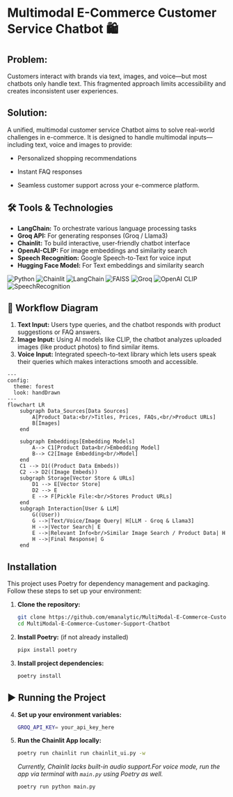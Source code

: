 # Multimodal E-Commerce Customer Service Chatbot 🛍️

## Problem:
Customers interact with brands via text, images, and voice—but most chatbots only handle text. This fragmented approach limits accessibility and creates inconsistent user experiences.

##  Solution:
A unified, multimodal customer service Chatbot aims to solve real-world challenges in e-commerce. It is designed to handle multimodal inputs—including text, voice and images to provide:

- Personalized shopping recommendations

- Instant FAQ responses

- Seamless customer support across your e-commerce platform.

## 🛠️ Tools & Technologies
- **LangChain:** To orchestrate various language processing tasks
- **Groq API:** For generating responses (Groq / Llama3)
- **Chainlit:** To build interactive, user-friendly chatbot interface
- **OpenAI-CLIP:** For image embeddings and similarity search
- **Speech Recognition:**  Google Speech-to-Text for voice input
- **Hugging Face Model:** For Text embeddings and similarity search

![Python](https://img.shields.io/badge/Python-3776AB?style=for-the-badge&logo=python&logoColor=white)
![Chainlit](https://img.shields.io/badge/Chainlit-4B8BBE?style=for-the-badge&logo=react&logoColor=white)
![LangChain](https://img.shields.io/badge/LangChain-FF6F00?style=for-the-badge&logo=python&logoColor=white)
![FAISS](https://img.shields.io/badge/FAISS-00C853?style=for-the-badge)
![Groq](https://img.shields.io/badge/Groq-EE4C2C?style=for-the-badge&logo=pytorch&logoColor=white)
![OpenAI CLIP](https://img.shields.io/badge/OpenAI%20CLIP-000000?style=for-the-badge&logo=openai&logoColor=white)
![SpeechRecognition](https://img.shields.io/badge/SpeechRecognition-FFCA28?style=for-the-badge&logo=python&logoColor=white)

## 🔗 Workflow Diagram

1. **Text Input:** Users type queries, and the chatbot responds with product suggestions or FAQ answers.
2. **Image Input:** Using AI models like CLIP, the chatbot analyzes uploaded images (like product photos) to find similar items.
3. **Voice Input:** Integrated speech-to-text library which lets users speak their queries which makes interactions smooth and accessible.

```mermaid
---
config:
  theme: forest
  look: handDrawn
---
flowchart LR
    subgraph Data_Sources[Data Sources]
        A[Product Data:<br/>Titles, Prices, FAQs,<br/>Product URLs]
        B[Images]
    end

    subgraph Embeddings[Embedding Models]
        A--> C1[Product Data<br/>Embedding Model]
        B--> C2[Image Embedding<br/>Model]
    end
    C1 --> D1((Product Data Embeds))
    C2 --> D2((Image Embeds))
    subgraph Storage[Vector Store & URLs]
        D1 --> E[Vector Store]
        D2 --> E
        E --> F[Pickle File:<br/>Stores Product URLs]
    end
    subgraph Interaction[User & LLM]
        G((User))
        G -->|Text/Voice/Image Query| H[LLM - Groq & Llama3]
        H -->|Vector Search| E
        E -->|Relevant Info<br/>Similar Image Search / Product Data| H
        H -->|Final Response| G
    end
```


## Installation
This project uses Poetry for dependency management and packaging. Follow these steps to set up your environment:
1. **Clone the repository:**

   ```bash
   git clone https://github.com/emanalytic/MultiModal-E-Commerce-Customer-Support-Chatbot.git
   cd MultiModal-E-Commerce-Customer-Support-Chatbot
   ```
2. **Install Poetry:** (if not already installed)
   ```bash
   pipx install poetry
   ```
3. **Install project dependencies:**
   ```bash
   poetry install
   ```
## ▶ Running the Project
4. **Set up your environment variables:**
   ```bash
   GROQ_API_KEY= your_api_key_here  
   ```
5. **Run the Chainlit App locally:**
   ```bash
   poetry run chainlit run chainlit_ui.py -w
   ```
   *Currently, Chainlit lacks built-in audio support.For voice mode, run the app via terminal with `main.py` using Poetry as well.*
   ```bash
   poetry run python main.py
   ```
